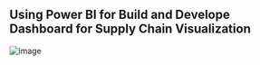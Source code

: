 ## Using Power BI for Build and Develope Dashboard for Supply Chain Visualization

![image](https://github.com/vitormarquesds/Supply-Chain/assets/92117147/8b8282e9-6a19-4224-9618-7964316788f1)

